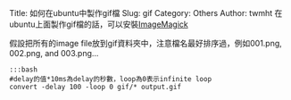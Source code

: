 Title: 如何在ubuntu中製作gif檔
Slug: gif
Category: Others
Author: twmht
在ubuntu上面製作gif檔的話，可以安裝[ImageMagick](http://www.imagemagick.org/script/index.php)

假設把所有的image file放到gif資料夾中，注意檔名最好排序過，例如001.png, 002.png, and 003.png...

    :::bash
    #delay的值*10ms為delay的秒數，loop為0表示infinite loop
    convert -delay 100 -loop 0 gif/* output.gif
